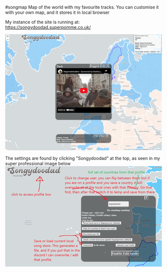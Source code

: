 #songmap
Map of the world with my favourite tracks. You can customise it with your own map, and it stores it in local browser

My instance of the site is running at:
https://songydoodad.superpomme.co.uk/

![This is an image](songmap.png)



The settings are found by clicking "Songydoodad" at the top, as seen in my super professional image below
![This is an image](/guide/howto.png)
